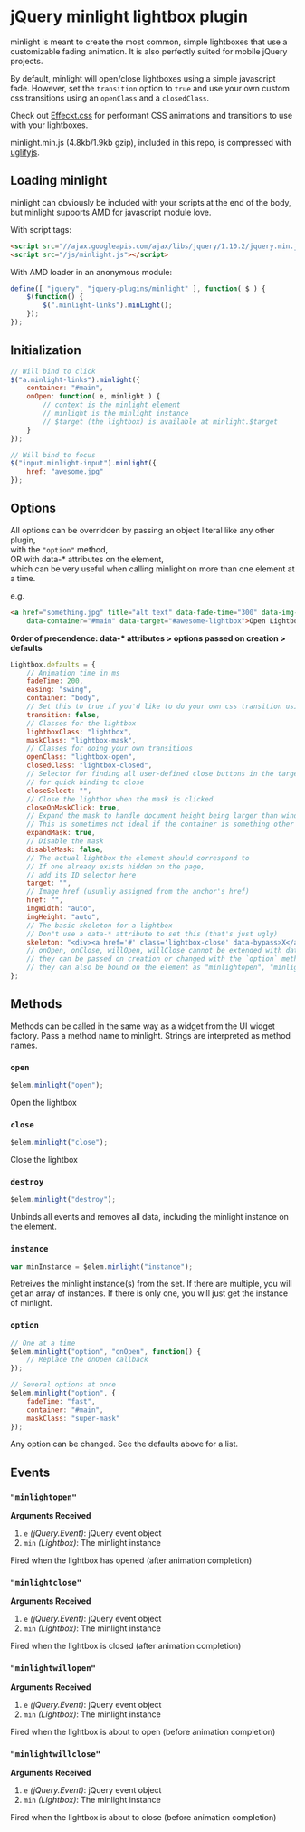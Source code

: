 # jQuery minlight lightbox plugin

minlight is meant to create the most common, simple lightboxes that use a customizable fading animation. It is also perfectly suited for mobile jQuery projects.

By default, minlight will open/close lightboxes using a simple javascript fade. However, set the `transition` option to `true` and use your own custom css transitions using an `openClass` and a `closedClass`.

Check out [Effeckt.css](http://h5bp.github.io/Effeckt.css/dist/) for performant CSS animations and transitions to use with your lightboxes.

minlight.min.js (4.8kb/1.9kb gzip), included in this repo, is compressed with [uglifyjs](https://github.com/mishoo/UglifyJS).


## Loading minlight
minlight can obviously be included with your scripts at the end of the body, but minlight supports AMD for javascript module love.

With script tags:

```html
<script src="//ajax.googleapis.com/ajax/libs/jquery/1.10.2/jquery.min.js"></script>
<script src="/js/minlight.js"></script>
```

With AMD loader in an anonymous module:

```js
define([ "jquery", "jquery-plugins/minlight" ], function( $ ) {
	$(function() {
		$(".minlight-links").minLight();
	});
});
```

## Initialization

```js
// Will bind to click
$("a.minlight-links").minlight({
	container: "#main",
	onOpen: function( e, minlight ) {
		// context is the minlight element
		// minlight is the minlight instance
		// $target (the lightbox) is available at minlight.$target
	}
});

// Will bind to focus
$("input.minlight-input").minlight({
	href: "awesome.jpg"
});
```

## Options

All options can be overridden by passing an object literal like any other plugin,<br>
with the `"option"` method,<br>
OR with data-* attributes on the element,<br>
which can be very useful when calling minlight on more than one element at a time.

e.g.

```html
<a href="something.jpg" title="alt text" data-fade-time="300" data-img-width="750"
	data-container="#main" data-target="#awesome-lightbox">Open Lightbox</a>
```

__Order of precendence: data-* attributes > options passed on creation > defaults__

```js
Lightbox.defaults = {
	// Animation time in ms
	fadeTime: 200,
	easing: "swing",
	container: "body",
	// Set this to true if you'd like to do your own css transition using your own styles
	transition: false,
	// Classes for the lightbox
	lightboxClass: "lightbox",
	maskClass: "lightbox-mask",
	// Classes for doing your own transitions
	openClass: "lightbox-open",
	closedClass: "lightbox-closed",
	// Selector for finding all user-defined close buttons in the target
	// for quick binding to close
	closeSelect: "",
	// Close the lightbox when the mask is clicked
	closeOnMaskClick: true,
	// Expand the mask to handle document height being larger than window height
	// This is sometimes not ideal if the container is something other than the body
	expandMask: true,
	// Disable the mask
	disableMask: false,
	// The actual lightbox the element should correspond to
	// If one already exists hidden on the page,
	// add its ID selector here
	target: "",
	// Image href (usually assigned from the anchor's href)
	href: "",
	imgWidth: "auto",
	imgHeight: "auto",
	// The basic skeleton for a lightbox
	// Don"t use a data-* attribute to set this (that's just ugly)
	skeleton: "<div><a href='#' class='lightbox-close' data-bypass>X</a></div>"
	// onOpen, onClose, willOpen, willClose cannot be extended with data-*, so they are included in defaults
	// they can be passed on creation or changed with the `option` method
	// they can also be bound on the element as "minlightopen", "minlightclose", "minlightwillopen", "minlightwillclose"
};
```

## Methods

Methods can be called in the same way as a widget from the UI widget factory. Pass a method name to minlight. Strings are interpreted as method names.

### `open`

```js
$elem.minlight("open");
```

Open the lightbox

### `close`

```js
$elem.minlight("close");
```

Close the lightbox

### `destroy`

```js
$elem.minlight("destroy");
```

Unbinds all events and removes all data, including the minlight instance on the element.

### `instance`

```js
var minInstance = $elem.minlight("instance");
```

Retreives the minlight instance(s) from the set. If there are multiple, you will get an array of instances. If there is only one, you will just get the instance of minlight.

### `option`

```js
// One at a time
$elem.minlight("option", "onOpen", function() {
	// Replace the onOpen callback
});

// Several options at once
$elem.minlight("option", {
	fadeTime: "fast",
	container: "#main",
	maskClass: "super-mask"
});
```

Any option can be changed. See the defaults above for a list.

## Events

### `"minlightopen"`

__Arguments Received__

  1. `e` _(jQuery.Event)_: jQuery event object
  2. `min` _(Lightbox)_: The minlight instance

Fired when the lightbox has opened (after animation completion)

### `"minlightclose"`

__Arguments Received__

  1. `e` _(jQuery.Event)_: jQuery event object
  2. `min` _(Lightbox)_: The minlight instance

Fired when the lightbox is closed (after animation completion)

### `"minlightwillopen"`

__Arguments Received__

  1. `e` _(jQuery.Event)_: jQuery event object
  2. `min` _(Lightbox)_: The minlight instance

Fired when the lightbox is about to open (before animation completion)

### `"minlightwillclose"`

__Arguments Received__

  1. `e` _(jQuery.Event)_: jQuery event object
  2. `min` _(Lightbox)_: The minlight instance

Fired when the lightbox is about to close (before animation completion)

